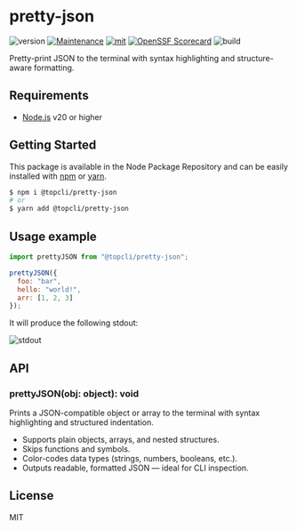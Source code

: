 # pretty-json
![version](https://img.shields.io/badge/dynamic/json.svg?style=for-the-badge&url=https://raw.githubusercontent.com/TopCli/Pretty-JSON/master/package.json&query=$.version&label=Version)
[![Maintenance](https://img.shields.io/badge/Maintained%3F-yes-green.svg?style=for-the-badge)](https://github.com/TopCli/Pretty-JSON/commit-activity)
[![mit](https://img.shields.io/badge/License-MIT-green.svg?style=for-the-badge)](https://github.com/TopCli/Pretty-JSON/blob/master/LICENSE)
[![OpenSSF Scorecard](https://api.securityscorecards.dev/projects/github.com/TopCli/Pretty-JSON/badge?style=for-the-badge)](https://api.securityscorecards.dev/projects/github.com/TopCli/Pretty-JSON)
![build](https://img.shields.io/github/actions/workflow/status/TopCli/Pretty-JSON/node.js.yml?style=for-the-badge)

Pretty-print JSON to the terminal with syntax highlighting and structure-aware formatting.

## Requirements
- [Node.js](https://nodejs.org/en/) v20 or higher

## Getting Started

This package is available in the Node Package Repository and can be easily installed with [npm](https://docs.npmjs.com/getting-started/what-is-npm) or [yarn](https://yarnpkg.com).

```bash
$ npm i @topcli/pretty-json
# or
$ yarn add @topcli/pretty-json
```

## Usage example
```js
import prettyJSON from "@topcli/pretty-json";

prettyJSON({
  foo: "bar",
  hello: "world!",
  arr: [1, 2, 3]
});
```

It will produce the following stdout:

![stdout](https://i.imgur.com/R3fUoQH.png)

## API

### prettyJSON(obj: object): void

Prints a JSON-compatible object or array to the terminal with syntax highlighting and structured indentation.

- Supports plain objects, arrays, and nested structures.
- Skips functions and symbols.
- Color-codes data types (strings, numbers, booleans, etc.).
- Outputs readable, formatted JSON — ideal for CLI inspection.

## License
MIT
